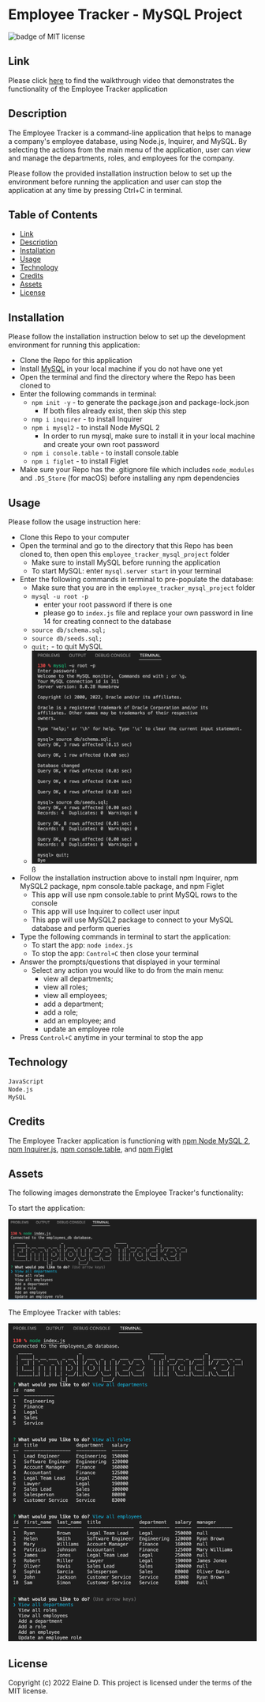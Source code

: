 # Employee Tracker - MySQL Project

![badge of MIT license](https://img.shields.io/badge/license-MIT-9cf)

## Link
Please click [here](https://watch.screencastify.com/v/wvye9ykANRBWkEw1iPz9) to find the walkthrough video that demonstrates the functionality of the Employee Tracker application

## Description

The Employee Tracker is a command-line application that helps to manage a company's employee database, using Node.js, Inquirer, and MySQL. By selecting the actions from the main menu of the application, user can view and manage the departments, roles, and employees for the company. 

Please follow the provided installation instruction below to set up the environment before running the application and user can stop the application at any time by pressing Ctrl+C in terminal.

## Table of Contents 

- [Link](#link)
- [Description](#description)
- [Installation](#installation)
- [Usage](#usage)
- [Technology](#technology)
- [Credits](#credits)
- [Assets](#assets)
- [License](#license)

## Installation

Please follow the installation instruction below to set up the development environment for running this application:
- Clone the Repo for this application
- Install [MySQL](https://dev.mysql.com/doc/mysql-installation-excerpt/5.7/en/) in your local machine if you do not have one yet 
- Open the terminal and find the directory where the Repo has been cloned to
- Enter the following commands in terminal:
    - `npm init -y` - to generate the package.json and package-lock.json
        - If both files already exist, then skip this step
    - `nmp i inquirer` - to install Inquirer 
    - `npm i mysql2` - to install Node MySQL 2
        - In order to run mysql, make sure to install it in your local machine and create your own root password
    - `npm i console.table` - to install console.table
    - `npm i figlet` - to install Figlet
- Make sure your Repo has the .gitignore file which includes `node_modules` and `.DS_Store` (for macOS) before installing any npm dependencies

## Usage

Please follow the usage instruction here:
- Clone this Repo to your computer
- Open the terminal and go to the directory that this Repo has been cloned to, then open this `employee_tracker_mysql_project` folder
    - Make sure to install MySQL before running the application
    - To start MySQL: enter `mysql.server start` in your terminal
- Enter the following commands in terminal to pre-populate the database: 
    - Make sure that you are in the `employee_tracker_mysql_project` folder
    - `mysql -u root -p`
        - enter your root password if there is one
        - please go to `index.js` file and replace your own password in line 14 for creating connect to the database
    - `source db/schema.sql;`
    - `source db/seeds.sql;`
    - `quit;` - to quit MySQL
    - ![image for mysql](assets/images/for-my-sql.png)ß
- Follow the installation instruction above to install npm Inquirer, npm MySQL2 package, npm console.table package, and npm Figlet
    - This app will use npm console.table to print MySQL rows to the console
    - This app will use Inquirer to collect user input
    - This app will use MySQL2 package to connect to your MySQL database and perform queries
- Type the following commands in terminal to start the application: 
    - To start the app: `node index.js`
    - To stop the app: `Control+C` then close your terminal
- Answer the prompts/questions that displayed in your terminal
    - Select any action you would like to do from the main menu:
        - view all departments; 
        - view all roles; 
        - view all employees; 
        - add a department; 
        - add a role; 
        - add an employee; and 
        - update an employee role
- Press `Control+C` anytime in your terminal to stop the app

## Technology
```
JavaScript
Node.js
MySQL
```

## Credits

The Employee Tracker application is functioning with [npm Node MySQL 2](https://www.npmjs.com/package/mysql2), [npm Inquirer.js](https://www.npmjs.com/package/inquirer), [npm console.table](https://www.npmjs.com/package/console.table), and [npm Figlet](https://www.npmjs.com/package/figlet)

## Assets

The following images demonstrate the Employee Tracker's functionality:

To start the application:

 ![image of starting the app](assets/images/employee_tracker.png)

 The Employee Tracker with tables:

 ![image of the app with tables](assets/images/employee_tracker_with_tables.png)

## License

Copyright (c) 2022 Elaine D. This project is licensed under the terms of the MIT license.

